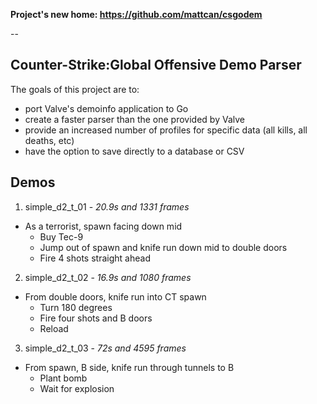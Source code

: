 **Project's new home: https://github.com/mattcan/csgodem**

--

## Counter-Strike:Global Offensive Demo Parser

The goals of this project are to:

* port Valve's demoinfo application to Go
* create a faster parser than the one provided by Valve
* provide an increased number of profiles for specific data (all kills, all
  deaths, etc)
* have the option to save directly to a database or CSV

## Demos

1. simple_d2_t_01 - *20.9s and 1331 frames*
  * As a terrorist, spawn facing down mid
	* Buy Tec-9
	* Jump out of spawn and knife run down mid to double doors
	* Fire 4 shots straight ahead
2. simple_d2_t_02 - *16.9s and 1080 frames*
  * From double doors, knife run into CT spawn
	* Turn 180 degrees
	* Fire four shots and B doors
	* Reload
3. simple_d2_t_03 - *72s and 4595 frames*
  * From spawn, B side, knife run through tunnels to B
	* Plant bomb
	* Wait for explosion
